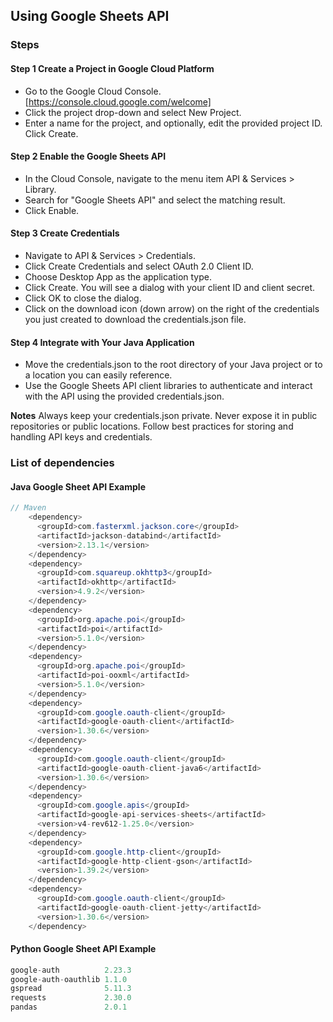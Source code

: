## Using Google Sheets API

### Steps
#### Step 1 Create a Project in Google Cloud Platform
   - Go to the Google Cloud Console. [https://console.cloud.google.com/welcome]
   - Click the project drop-down and select New Project.
   - Enter a name for the project, and optionally, edit the provided project ID. Click Create.

#### Step 2 Enable the Google Sheets API
   - In the Cloud Console, navigate to the menu item API & Services > Library.
   - Search for "Google Sheets API" and select the matching result.
   - Click Enable.
#### Step 3 Create Credentials
   - Navigate to API & Services > Credentials.
   - Click Create Credentials and select OAuth 2.0 Client ID.
   - Choose Desktop App as the application type.
   - Click Create. You will see a dialog with your client ID and client secret.
   - Click OK to close the dialog.
   - Click on the download icon (down arrow) on the right of the credentials you just created to download the credentials.json file.
#### Step 4 Integrate with Your Java Application
   - Move the credentials.json to the root directory of your Java project or to a location you can easily reference.
   - Use the Google Sheets API client libraries to authenticate and interact with the API using the provided credentials.json. 

**Notes** 
   Always keep your credentials.json private. Never expose it in public repositories or public locations.
   Follow best practices for storing and handling API keys and credentials.

### List of dependencies
#### Java Google Sheet API Example
```java
// Maven
	<dependency>
      <groupId>com.fasterxml.jackson.core</groupId>
      <artifactId>jackson-databind</artifactId>
      <version>2.13.1</version>
    </dependency>
    <dependency>
      <groupId>com.squareup.okhttp3</groupId>
      <artifactId>okhttp</artifactId>
      <version>4.9.2</version>
    </dependency>
    <dependency>
      <groupId>org.apache.poi</groupId>
      <artifactId>poi</artifactId>
      <version>5.1.0</version>
    </dependency>
    <dependency>
      <groupId>org.apache.poi</groupId>
      <artifactId>poi-ooxml</artifactId>
      <version>5.1.0</version>
    </dependency>
    <dependency>
      <groupId>com.google.oauth-client</groupId>
      <artifactId>google-oauth-client</artifactId>
      <version>1.30.6</version>
    </dependency>
    <dependency>
      <groupId>com.google.oauth-client</groupId>
      <artifactId>google-oauth-client-java6</artifactId>
      <version>1.30.6</version>
    </dependency>
    <dependency>
      <groupId>com.google.apis</groupId>
      <artifactId>google-api-services-sheets</artifactId>
      <version>v4-rev612-1.25.0</version>
    </dependency>
    <dependency>
      <groupId>com.google.http-client</groupId>
      <artifactId>google-http-client-gson</artifactId>
      <version>1.39.2</version>
    </dependency>
    <dependency>
      <groupId>com.google.oauth-client</groupId>
      <artifactId>google-oauth-client-jetty</artifactId>
      <version>1.30.6</version>
    </dependency>
```
#### Python Google Sheet API Example
```python
google-auth          2.23.3
google-auth-oauthlib 1.1.0
gspread              5.11.3
requests             2.30.0
pandas               2.0.1
```